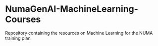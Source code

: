 # NumaGenAI-MachineLearning-Courses

Repository containing the resources on Machine Learning for the NUMA training plan
